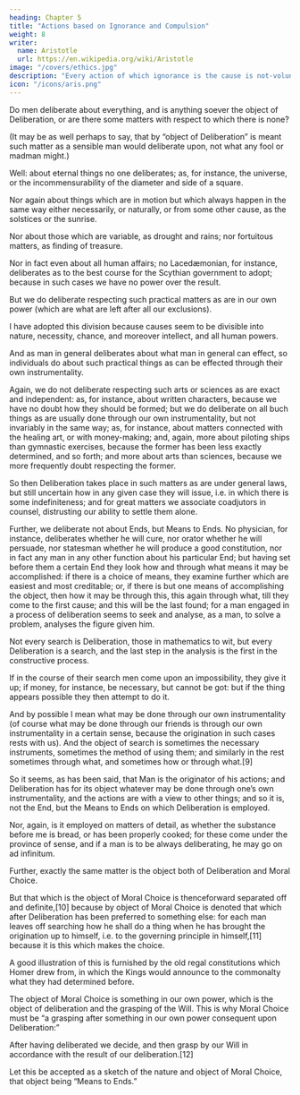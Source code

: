 ```yaml
---
heading: Chapter 5
title: "Actions based on Ignorance and Compulsion"
weight: 8
writer:
  name: Aristotle
  url: https://en.wikipedia.org/wiki/Aristotle
image: "/covers/ethics.jpg"
description: "Every action of which ignorance is the cause is not-voluntary"
icon: "/icons/aris.png"
---
```




Do men deliberate about everything, and is anything soever the object of Deliberation, or are there some matters with respect to which there is none? 

(It may be as well perhaps to say, that by “object of Deliberation” is meant such matter as a sensible man would deliberate upon, not what any fool or madman might.)

Well: about eternal things no one deliberates; as, for instance, the universe, or the incommensurability of the diameter and side of a square.

Nor again about things which are in motion but which always happen in the same way either necessarily, or naturally, or from some other cause, as the solstices or the sunrise.

Nor about those which are variable, as drought and rains; nor fortuitous matters, as finding of treasure.

Nor in fact even about all human affairs; no Lacedæmonian, for instance, deliberates as to the best course for the Scythian government to adopt; because in such cases we have no power over the result.

But we do deliberate respecting such practical matters as are in our own power (which are what are left after all our exclusions).

I have adopted this division because causes seem to be divisible into nature, necessity, chance, and moreover intellect, and all human powers.

And as man in general deliberates about what man in general can effect, so individuals do about such practical things as can be effected through their own instrumentality.

Again, we do not deliberate respecting such arts or sciences as are exact and independent: as, for instance, about written characters, because we have no doubt how they should be formed; but we do deliberate on all buch things as are usually done through our own instrumentality, but not invariably in the same way; as, for instance, about matters connected with the healing art, or with money-making; and, again, more about piloting ships than gymnastic exercises, because the former has been less exactly determined, and so forth; and more about arts than sciences, because we more frequently doubt respecting the former.

So then Deliberation takes place in such matters as are under general laws, but still uncertain how in any given case they will issue, i.e. in which there is some indefiniteness; and for great matters we associate coadjutors in counsel, distrusting our ability to settle them alone.

Further, we deliberate not about Ends, but Means to Ends. No physician, for instance, deliberates whether he will cure, nor orator whether he will persuade, nor statesman whether he will produce a good constitution, nor in fact any man in any other function about his particular End; but having set before them a certain End they look how and through what means it may be accomplished: if there is a choice of means, they examine further which are easiest and most creditable; or, if there is but one means of accomplishing the object, then how it may be through this, this again through what, till they come to the first cause; and this will be the last found; for a man engaged in a process of deliberation seems to seek and analyse, as a man, to solve a problem, analyses the figure given him. 

Not every search is Deliberation, those in mathematics to wit, but every Deliberation is a search, and the last step in the analysis is the first in the constructive process. 

If in the course of their search men come upon an impossibility, they give it up; if money, for instance, be necessary, but cannot be got: but if the thing appears possible they then attempt to do it.

And by possible I mean what may be done through our own instrumentality (of course what may be done through our friends is through our own instrumentality in a certain sense, because the origination in such cases rests with us). And the object of search is sometimes the necessary instruments, sometimes the method of using them; and similarly in the rest sometimes through what, and sometimes how or through what.[9]

So it seems, as has been said, that Man is the originator of his actions; and Deliberation has for its object whatever may be done through one’s own instrumentality, and the actions are with a view to other things; and so it is, not the End, but the Means to Ends on which Deliberation is employed.

Nor, again, is it employed on matters of detail, as whether the substance before me is bread, or has been properly cooked; for these come under the province of sense, and if a man is to be always deliberating, he may go on ad infinitum.

Further, exactly the same matter is the object both of Deliberation and Moral Choice.

But that which is the object of Moral Choice is thenceforward separated off and definite,[10] because by object of Moral Choice is denoted that which after Deliberation has been preferred to something else: for each man leaves off searching how he shall do a thing when he has brought the origination up to himself, i.e. to the governing principle in himself,[11] because it is this which makes the choice. 

A good illustration of this is furnished by the old regal constitutions which Homer drew from, in which the Kings would announce to the commonalty what they had determined before.

The object of Moral Choice is something in our own power, which is the object of deliberation and the grasping of the Will. This is why Moral Choice must be “a grasping after something in our own power consequent upon Deliberation:”

After having deliberated we decide, and then grasp by our Will in accordance with the result of our deliberation.[12]

Let this be accepted as a sketch of the nature and object of Moral Choice, that object being “Means to Ends.”
